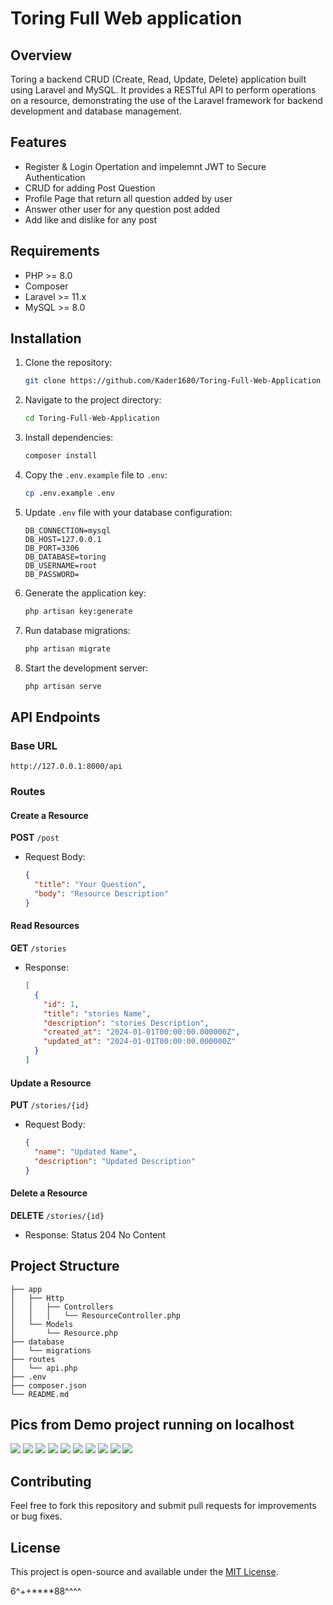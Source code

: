 # Toring Full Web application 

## Overview
Toring a backend CRUD (Create, Read, Update, Delete) application built using Laravel and MySQL. It provides a RESTful API to perform operations on a resource, demonstrating the use of the Laravel framework for backend development and database management.

## Features
- Register & Login Opertation and impelemnt JWT to Secure Authentication
- CRUD for adding Post Question
- Profile Page that return all question added by user
- Answer other user for any question post added 
- Add like and dislike for any post 

## Requirements
- PHP >= 8.0
- Composer
- Laravel >= 11.x
- MySQL >= 8.0

## Installation
1. Clone the repository:
   ```bash
   git clone https://github.com/Kader1680/Toring-Full-Web-Application
   ```

2. Navigate to the project directory:
   ```bash
   cd Toring-Full-Web-Application
   ```

3. Install dependencies:
   ```bash
   composer install
   ```

4. Copy the `.env.example` file to `.env`:
   ```bash
   cp .env.example .env
   ```

5. Update `.env` file with your database configuration:
   ```env
   DB_CONNECTION=mysql
   DB_HOST=127.0.0.1
   DB_PORT=3306
   DB_DATABASE=toring
   DB_USERNAME=root
   DB_PASSWORD=
   ```

6. Generate the application key:
   ```bash
   php artisan key:generate
   ```

7. Run database migrations:
   ```bash
   php artisan migrate
   ```

8. Start the development server:
   ```bash
   php artisan serve
   ```

## API Endpoints
### Base URL
```
http://127.0.0.1:8000/api
```

### Routes
#### Create a Resource
**POST** `/post`
- Request Body:
  ```json
  {
    "title": "Your Question",
    "body": "Resource Description"
  }
  ```

#### Read Resources
**GET** `/stories`
- Response:
  ```json
  [
    {
      "id": 1,
      "title": "stories Name",
      "description": "stories Description",
      "created_at": "2024-01-01T00:00:00.000000Z",
      "updated_at": "2024-01-01T00:00:00.000000Z"
    }
  ]
  ```

#### Update a Resource
**PUT** `/stories/{id}`
- Request Body:
  ```json
  {
    "name": "Updated Name",
    "description": "Updated Description"
  }
  ```

#### Delete a Resource
**DELETE** `/stories/{id}`
- Response: Status 204 No Content

## Project Structure
```
├── app
│   ├── Http
│   │   ├── Controllers
│   │   │   └── ResourceController.php
│   └── Models
│       └── Resource.php
├── database
│   └── migrations
├── routes
│   └── api.php
├── .env
├── composer.json
└── README.md
```

## Pics from Demo project running on localhost

<img src="./pics/toring (1).png" />
<img src="./pics/toring (2).png" />
<img src="./pics/toring (3).png" />
<img src="./pics/toring (4).png" />
<img src="./pics/toring (5).png" />
<img src="./pics/toring (6).png" />
<img src="./pics/toring (7).png" />
<img src="./pics/toring (8).png" />
<img src="./pics/toring (9).png" />
<img src="./pics/toring (10).png" />
 

## Contributing
Feel free to fork this repository and submit pull requests for improvements or bug fixes.

## License
This project is open-source and available under the [MIT License](LICENSE).






6^++****88^^^^